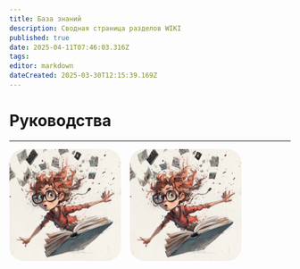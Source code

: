 ```yaml
---
title: База знаний
description: Сводная страница разделов WIKI
published: true
date: 2025-04-11T07:46:03.316Z
tags: 
editor: markdown
dateCreated: 2025-03-30T12:15:39.169Z
---
```


# Руководства

---

<style>
  .hover-zoom {
    transition: transform 0.3s ease;
  }

  .hover-zoom:hover {
    transform: scale(1.08);
  }
</style>

<div style="display: flex; gap: 16px; flex-wrap: wrap; align-items: left; justify-content: left;">

  <div style="text-align: center;">
    <a href="/home/styleguide" target="_blank">
      <img 
        src="/u6639615556_draw_a_funny_cover_for_the_book_technical_documen_3b94d54b-760a-4b54-bc69-f76d418592dc_2.png"
        class="hover-zoom"
        title="СТИЛЬ ИЗЛОЖЕНИЯ"
        style="border-radius: 25px; animation: pulse 1.5s infinite; width: 200px; height: auto;">
    </a>
  </div>

  <div style="text-align: center;">
    <a href="/home/Markdown" target="_blank">
      <img 
        src="/u6639615556_draw_a_funny_cover_for_the_book_technical_documen_3b94d54b-760a-4b54-bc69-f76d418592dc_2.png"
        class="hover-zoom"
        title="РАЗМЕТКА"
        style="border-radius: 25px; animation: pulse 1.5s infinite; width: 200px; height: auto;">
    </a>
  </div>

</div>

